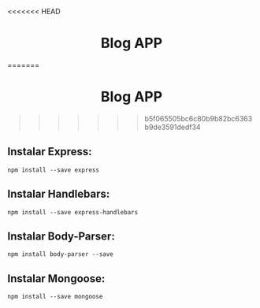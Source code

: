 <<<<<<< HEAD
# <h1 style="text-align: center;"> Blog APP</h1>
=======
# <h1 style="text-align: center !important;"> Blog APP</h1>
>>>>>>> b5f065505bc6c80b9b82bc6363b9de3591dedf34
## Instalar Express:
`npm install --save express`

## Instalar Handlebars:
`npm install --save express-handlebars`

## Instalar Body-Parser:
`npm install body-parser --save`

## Instalar Mongoose:
`npm install --save mongoose`
